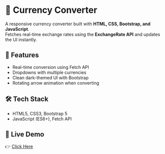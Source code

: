 # 💱 Currency Converter

A responsive currency converter built with **HTML, CSS, Bootstrap, and JavaScript**.  
Fetches real-time exchange rates using the **ExchangeRate API** and updates the UI instantly.

## 🔹 Features
- Real-time conversion using Fetch API  
- Dropdowns with multiple currencies  
- Clean dark-themed UI with Bootstrap  
- Rotating arrow animation when converting  

## 🛠️ Tech Stack
- HTML5, CSS3, Bootstrap 5  
- JavaScript (ES6+), Fetch API  

## 🚀 Live Demo
👉 [Click Here](https://kaushal542.github.io/Currency-Converter-using-JavaScript/)
